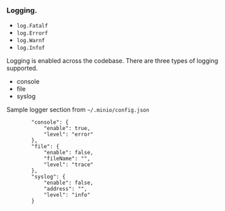 ### Logging.

- `log.Fatalf`
- `log.Errorf`
- `log.Warnf`
- `log.Infof`

Logging is enabled across the codebase. There are three types of logging supported.

- console
- file
- syslog

Sample logger section from `~/.minio/config.json`
```
		"console": {
			"enable": true,
			"level": "error"
		},
		"file": {
			"enable": false,
			"fileName": "",
			"level": "trace"
		},
		"syslog": {
			"enable": false,
			"address": "",
			"level": "info"
		}
```
